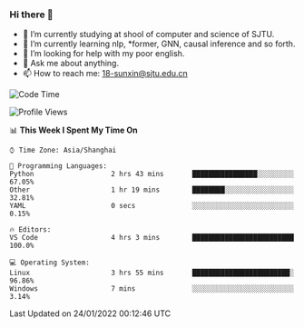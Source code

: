 ### Hi there 👋

<!--
**sunxin000/sunxin000** is a ✨ _special_ ✨ repository because its `README.md` (this file) appears on your GitHub profile.

Here are some ideas to get you started:

- 🔭 I’m currently working on ...
- 🌱 I’m currently learning ...
- 👯 I’m looking to collaborate on ...
- 🤔 I’m looking for help with ...
- 💬 Ask me about ...
- 📫 How to reach me: ...
- 😄 Pronouns: ...
- ⚡ Fun fact: ...
-->
- 🏫 I’m currently studying at shool of computer and science of SJTU.
- 🌱 I’m currently learning nlp, \*former, GNN, causal inference and so forth.
- 🤔 I’m looking for help with my poor english.
- 💬 Ask me about anything.
- 📫 How to reach me: 18-sunxin@sjtu.edu.cn
<!--START_SECTION:waka-->
![Code Time](http://img.shields.io/badge/Code%20Time-85%20hrs%208%20mins-blue)

![Profile Views](http://img.shields.io/badge/Profile%20Views-0-blue)

📊 **This Week I Spent My Time On** 

```text
⌚︎ Time Zone: Asia/Shanghai

💬 Programming Languages: 
Python                   2 hrs 43 mins       ████████████████░░░░░░░░░   67.05% 
Other                    1 hr 19 mins        ████████░░░░░░░░░░░░░░░░░   32.81% 
YAML                     0 secs              ░░░░░░░░░░░░░░░░░░░░░░░░░   0.15%

🔥 Editors: 
VS Code                  4 hrs 3 mins        █████████████████████████   100.0%

💻 Operating System: 
Linux                    3 hrs 55 mins       ████████████████████████░   96.86% 
Windows                  7 mins              ░░░░░░░░░░░░░░░░░░░░░░░░░   3.14%

```


 Last Updated on 24/01/2022 00:12:46 UTC
<!--END_SECTION:waka-->
